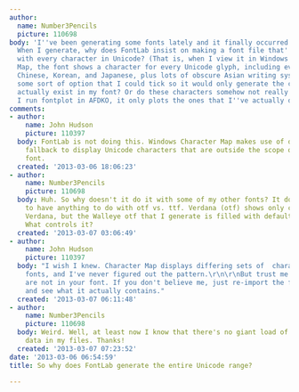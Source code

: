 ```yaml
---
author:
  name: Number3Pencils
  picture: 110698
body: 'I''ve been generating some fonts lately and it finally occurred to me to wonder:
  When I generate, why does FontLab insist on making a font file that''s complete
  with every character in Unicode? (That is, when I view it in Windows'' Character
  Map, the font shows a character for every Unicode glyph, including everything in
  Chinese, Korean, and Japanese, plus lots of obscure Asian writing systems.) Is there
  some sort of option that I could tick so it would only generate the characters that
  actually exist in my font? Or do these characters somehow not really exist? When
  I run fontplot in AFDKO, it only plots the ones that I''ve actually designed.'
comments:
- author:
    name: John Hudson
    picture: 110397
  body: FontLab is not doing this. Windows Character Map makes use of default font
    fallback to display Unicode characters that are outside the scope of the individual
    font.
  created: '2013-03-06 18:06:23'
- author:
    name: Number3Pencils
    picture: 110698
  body: Huh. So why doesn't it do it with some of my other fonts? It doesn't seem
    to have anything to do with otf vs. ttf. Verdana (otf) shows only characters in
    Verdana, but the Walleye otf that I generate is filled with default characters.
    What controls it?
  created: '2013-03-07 03:06:49'
- author:
    name: John Hudson
    picture: 110397
  body: "I wish I knew. Character Map displays differing sets of  characters for various
    fonts, and I've never figured out the pattern.\r\n\r\nBut trust me: those glyphs
    are not in your font. If you don't believe me, just re-import the font into FontLab
    and see what it actually contains."
  created: '2013-03-07 06:11:48'
- author:
    name: Number3Pencils
    picture: 110698
  body: Weird. Well, at least now I know that there's no giant load of extraneous
    data in my files. Thanks!
  created: '2013-03-07 07:23:52'
date: '2013-03-06 06:54:59'
title: So why does FontLab generate the entire Unicode range?

---
```

